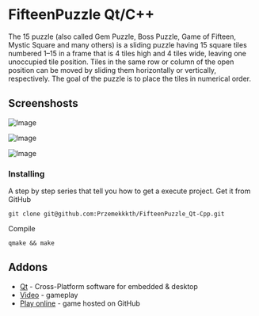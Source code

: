 # FifteenPuzzle Qt/C++
The 15 puzzle (also called Gem Puzzle, Boss Puzzle, Game of Fifteen, Mystic Square and many others) is a sliding puzzle having 15 square tiles numbered 1–15 in a frame that is 4 tiles high and 4 tiles wide, leaving one unoccupied tile position. Tiles in the same row or column of the open position can be moved by sliding them horizontally or vertically, respectively. The goal of the puzzle is to place the tiles in numerical order.

## Screenshosts

![Image](https://user-images.githubusercontent.com/28188300/173508888-e0dbd35b-00b8-45a7-a01f-5fd2b19057f2.png)

![Image](https://user-images.githubusercontent.com/28188300/173508893-48235a88-e539-4fbb-9b2b-10986eefd9cb.png)

![Image](https://user-images.githubusercontent.com/28188300/173508895-dba40ef1-d7e3-4ad9-be41-afbb2addf98f.png)

### Installing
A step by step series  that tell you how to get a execute project.
Get it from GitHub
```
git clone git@github.com:Przemekkkth/FifteenPuzzle_Qt-Cpp.git
```
Compile
```
qmake && make
```
## Addons
* [Qt](https://www.qt.io/) - Cross-Platform software for embedded & desktop
* [Video](https://youtu.be/EBays-axBgk) - gameplay
* [Play online](https://przemekkkth.github.io/assets/games/fifteenpuzzle/index.html) - game hosted on GitHub

